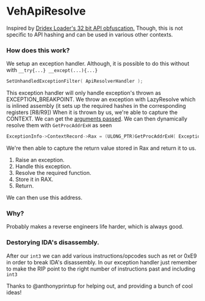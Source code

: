 # VehApiResolve

Inspired by [Dridex Loader's 32 bit API obfuscation.](https://www.0ffset.net/reverse-engineering/malware-analysis/dridex-veh-api-obfuscation/)
Though, this is not specific to API hashing and can be used in various other contexts.

### How does this work?

We setup an exception handler. Although, it is possible to do this without with `__try{...} __except(...){...}`
```c
SetUnhandledExceptionFilter( ApiResolverHandler );
```
This exception handler will only handle exception's thrown as EXCEPTION_BREAKPOINT. 
We throw an exception with LazyResolve which is inlined assembly (it sets up the required hashes in the corresponding registers [R8/R9])
When it is thrown by us, we're able to capture the CONTEXT. We can get the [arguments passed](https://docs.microsoft.com/en-us/cpp/build/x64-calling-convention). 
We can then dynamically resolve them with `GetProcAddrExH` as seen
```c
ExceptionInfo->ContextRecord->Rax = (ULONG_PTR)GetProcAddrExH( ExceptionInfo->ContextRecord->R8, ExceptionInfo->ContextRecord->R9 );
```
We're then able to capture the return value stored in Rax and return it to us.

1. Raise an exception. 
2. Handle this exception. 
3. Resolve the required function. 
4. Store it in RAX.
5. Return.

We can then use this address. 

### Why?
Probably makes a reverse engineers life harder, which is always good.

### Destorying IDA's disassembly.
After our `int3` we can add various instructions/opcodes such as ret or 0xE9 in order to break IDA's disassembly. In our exception handler just remember to make the RIP point to the right number of instructions past and including `int3`

Thanks to @anthonyprintup for helping out, and providing a bunch of cool ideas!
